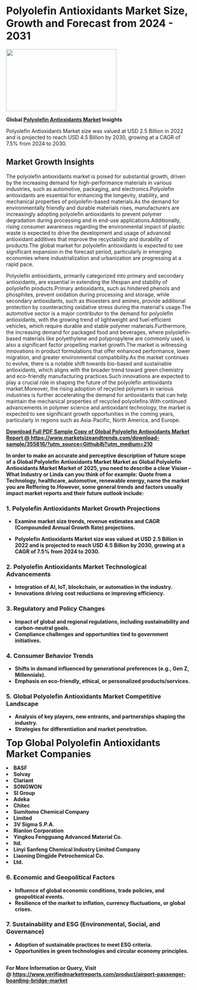<H1>Polyolefin Antioxidants Market Size, Growth and Forecast from 2024 - 2031</H1><img class="aligncenter size-medium wp-image-584254" src="https://thirdeyenews.in/wp-content/uploads/2024/09/Global-Market-Research-300x168.jpeg" alt="" width="300" height="168" /><p><strong>Global&nbsp;<a href="https://www.marketsizeandtrends.com/download-sample/355816/?utm_source=Github8j?utm_medium=210">Polyolefin Antioxidants Market</a> Insights</strong></p><p>Polyolefin Antioxidants Market size was valued at USD 2.5 Billion in 2022 and is projected to reach USD 4.5 Billion by 2030, growing at a CAGR of 7.5% from 2024 to 2030.</p><p><h2>Market Growth Insights</h2> <p>The polyolefin antioxidants market is poised for substantial growth, driven by the increasing demand for high-performance materials in various industries, such as automotive, packaging, and electronics.Polyolefin antioxidants are essential for enhancing the longevity, stability, and mechanical properties of polyolefin-based materials.As the demand for environmentally friendly and durable materials rises, manufacturers are increasingly adopting polyolefin antioxidants to prevent polymer degradation during processing and in end-use applications.Additionally, rising consumer awareness regarding the environmental impact of plastic waste is expected to drive the development and usage of advanced antioxidant additives that improve the recyclability and durability of products.The global market for polyolefin antioxidants is expected to see significant expansion in the forecast period, particularly in emerging economies where industrialization and urbanization are progressing at a rapid pace.</p> <p><strong><a href="#"></a></strong></p> <p>Polyolefin antioxidants, primarily categorized into primary and secondary antioxidants, are essential in extending the lifespan and stability of polyolefin products.Primary antioxidants, such as hindered phenols and phosphites, prevent oxidation during processing and storage, while secondary antioxidants, such as thioesters and amines, provide additional protection by counteracting oxidative stress during the material's usage.The automotive sector is a major contributor to the demand for polyolefin antioxidants, with the growing trend of lightweight and fuel-efficient vehicles, which require durable and stable polymer materials.Furthermore, the increasing demand for packaged food and beverages, where polyolefin-based materials like polyethylene and polypropylene are commonly used, is also a significant factor propelling market growth.The market is witnessing innovations in product formulations that offer enhanced performance, lower migration, and greater environmental compatibility.As the market continues to evolve, there is a notable shift towards bio-based and sustainable antioxidants, which aligns with the broader trend toward green chemistry and eco-friendly manufacturing practices.Such innovations are expected to play a crucial role in shaping the future of the polyolefin antioxidants market.Moreover, the rising adoption of recycled polymers in various industries is further accelerating the demand for antioxidants that can help maintain the mechanical properties of recycled polyolefins.With continued advancements in polymer science and antioxidant technology, the market is expected to see significant growth opportunities in the coming years, particularly in regions such as Asia-Pacific, North America, and Europe.</p> <p><strong><a href="#"></p><p><span class=""><strong>Download Full PDF Sample Copy of Global Polyolefin Antioxidants Market Report</strong> @ <a href="https://www.marketsizeandtrends.com/download-sample/355816/?utm_source=Github8j?utm_medium=210" target="_blank">https://www.marketsizeandtrends.com/download-sample/355816/?utm_source=Github8j?utm_medium=210</a></span></p><p>In order to make an accurate and perceptive description of future scope of a Global&nbsp;Polyolefin Antioxidants Market Market as Global&nbsp;Polyolefin Antioxidants Market Market of 2025, you need to describe a clear Vision &ndash; What Industry or Linda can you think of for example: Quote from a Technology, healthcare, automotive, renewable energy, name the market you are Reffering to.However, some general trends and factors usually impact market reports and their future outlook include:</p><h3>1.&nbsp;<strong>Polyolefin Antioxidants Market Growth Projections</strong></h3><ul><li>Examine market size trends, revenue estimates and CAGR (Compounded Annual Growth Rate) projections.</li><li><p>Polyolefin Antioxidants Market size was valued at USD 2.5 Billion in 2022 and is projected to reach USD 4.5 Billion by 2030, growing at a CAGR of 7.5% from 2024 to 2030.</p></li></ul><h3>2.&nbsp;<strong>Polyolefin Antioxidants Market Technological Advancements</strong></h3><ul><li>Integration of AI, IoT, blockchain, or automation in the industry.</li><li>Innovations driving cost reductions or improving efficiency.</li></ul><h3>3.&nbsp;<strong>Regulatory and Policy Changes</strong></h3><ul><li>Impact of global and regional regulations, including sustainability and carbon-neutral goals.</li><li>Compliance challenges and opportunities tied to government initiatives.</li></ul><h3>4.&nbsp;<strong>Consumer Behavior Trends</strong></h3><ul><li>Shifts in demand influenced by generational preferences (e.g., Gen Z, Millennials).</li><li>Emphasis on eco-friendly, ethical, or personalized products/services.</li></ul><h3>5.&nbsp;<strong>Global Polyolefin Antioxidants Market Competitive Landscape</strong></h3><ul><li>Analysis of key players, new entrants, and partnerships shaping the industry.</li><li>Strategies for differentiation and market penetration.</li></ul><p data-pm-slice="1 1 []"><span style="color: inherit; font-family: inherit; font-size: 25px;">Top Global Polyolefin Antioxidants Market Companies</span></p><div class="" data-test-id=""><p><li>BASF</li><li> Solvay</li><li> Clariant</li><li> SONGWON</li><li> SI Group</li><li> Adeka</li><li> Chitec</li><li> Sumitomo Chemical Company</li><li> Limited</li><li> 3V Sigma S.P.A.</li><li> Rianlon Corporation</li><li> Yingkou Fengguang Advanced Material Co.</li><li>ltd.</li><li> Linyi Sanfeng Chemical Industry Limited Company</li><li> Liaoning Dingjide Petrochemical Co.</li><li> Ltd.</li></p></div><h3>6.&nbsp;<strong>Economic and Geopolitical Factors</strong></h3><ul><li>Influence of global economic conditions, trade policies, and geopolitical events.</li><li>Resilience of the market to inflation, currency fluctuations, or global crises.</li></ul><h3>7.&nbsp;<strong>Sustainability and ESG (Environmental, Social, and Governance)</strong></h3><ul><li>Adoption of sustainable practices to meet ESG criteria.</li><li>Opportunities in green technologies and circular economy principles.</li></ul><h2><strong style="font-size: 14px;">For More Information or Query, Visit @&nbsp;</strong><a style="background-color: #ffffff; font-size: 14px;" href="https://www.marketsizeandtrends.com/report/polyolefin-antioxidants-market/" target="_blank">https://www.verifiedmarketreports.com/product/airport-passenger-boarding-bridge-market</a></h2>